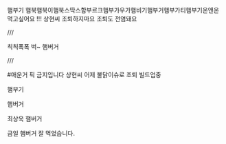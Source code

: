 
햄부기 햄북햄북이햄북스딱스함부르크햄부가우가햄비기햄부거햄부가티햄부기온앤온 먹고싶어요 !!!
상현씨 조퇴하지마요 조퇴도 전염돼요

///

칙칙폭폭 벅~ 햄버거

///

#매운거 픽 금지입니다 상현씨 어제 불닭이슈로 조퇴 빌드업중

햄부기

햄버거  


최상욱 햄버거

금일 햄버거 잘 먹었습니다.


